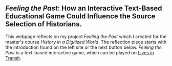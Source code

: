 ## ***Feeling the Past***: How an Interactive Text-Based Educational Game Could Influence the Source Selection of Historians.

This webpage reflects on my project *Feeling the Past* which I created for the master's course *History in a Digitized World*. The reflection piece starts with the introduction found on the left site or the next button below. *Feeling the Past* is a text-based interactive game, which can be played on [Lives in Transit](https://www.livesintransit.org). 